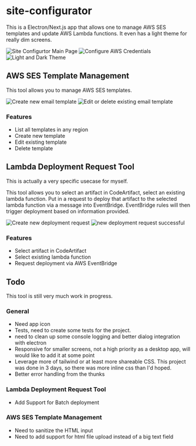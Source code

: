 # site-configurator

This is a Electron/Next.js app that allows one to manage AWS SES templates and update AWS Lambda functions.  It even has a light theme for really dim screens.


![Site Configurtor Main Page](/screenshots/home.png)
![Configure AWS Credentials](/screenshots/awsCredentialSettings.png)
![Light and Dark Theme](/screenshots/lightAndDarkMode.png)


## AWS SES Template Management

This tool allows you to manage AWS SES templates.

![Create new email template](/screenshots/newEmailTemplate.png)
![Edit or delete existing email template](/screenshots/updateOrDeleteTemplate.png)


### Features

- List all templates in any region
- Create new template
- Edit existing template
- Delete template

## Lambda Deployment Request Tool

This is actually a very specific usecase for myself. 

This tool allows you to select an artifact in CodeArtifact, select an existing lambda function.  Put in a request to deploy that artifact to the selected lambda function via a message into EventBridge.  EventBridge rules will then trigger deployment based on information provided.


![Create new deployment request](/screenshots/requestDeployment.png)
![new deployment request successful](/screenshots/requestSuccess.png)


### Features

- Select artifact in CodeArtifact
- Select existing lambda function
- Request deployment via AWS EventBridge

## Todo

This tool is still very much work in progress.  

### General

- Need app icon
- Tests, need to create some tests for the project.
- need to clean up some console logging and better dialog integration with electron
- Responsive for smaller screens, not a high priority as a desktop app, will would like to add it at some point
- Leverage more of tailwind or at least more shareable CSS.  This project was done in 3 days, so there was more inline css than I'd hoped.
- Better error handling from the thunks

### Lambda Deployment Request Tool

- Add Support for Batch deployment

### AWS SES Template Management

- Need to sanitize the HTML input
- Need to add support for html file upload instead of a big text field
        




